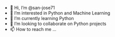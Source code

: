 - 👋 Hi, I’m @san-jose71
- 👀 I’m interested in Python and Machine Learning
- 🌱 I’m currently learning Python
- 💞️ I’m looking to collaborate on Python projects
- 📫 How to reach me ...

<!---
san-jose71/san-jose71 is a ✨ special ✨ repository because its `README.md` (this file) appears on your GitHub profile.
You can click the Preview link to take a look at your changes.
--->
